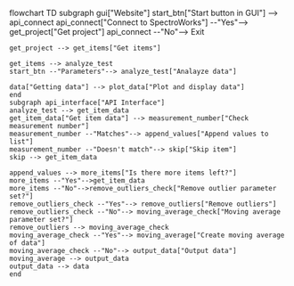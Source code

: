 flowchart TD
    subgraph gui["Website"]
    start_btn["Start button in GUI"] --> api_connect
    api_connect["Connect to SpectroWorks"] --"Yes"--> get_project["Get project"]
    api_connect --"No"--> Exit

    get_project --> get_items["Get items"]

    get_items --> analyze_test
    start_btn --"Parameters"--> analyze_test["Analayze data"]

    data["Getting data"] --> plot_data["Plot and display data"]
    end
    subgraph api_interface["API Interface"]
    analyze_test --> get_item_data
    get_item_data["Get item data"] --> measurement_number["Check measurement number"]
    measurement_number --"Matches"--> append_values["Append values to list"]
    measurement_number --"Doesn't match"--> skip["Skip item"]
    skip --> get_item_data

    append_values --> more_items["Is there more items left?"]
    more_items --"Yes"-->get_item_data
    more_items --"No"-->remove_outliers_check["Remove outlier parameter set?"]
    remove_outliers_check --"Yes"--> remove_outliers["Remove outliers"]
    remove_outliers_check --"No"--> moving_average_check["Moving average parameter set?"]
    remove_outliers --> moving_average_check
    moving_average_check --"Yes"--> moving_average["Create moving average of data"]
    moving_average_check --"No"--> output_data["Output data"] 
    moving_average --> output_data
    output_data --> data
    end